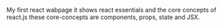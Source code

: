 My first react wabpage
it shows react essentials and the core concepts of react.js 
these core-concepts are components, props, state and JSX.
